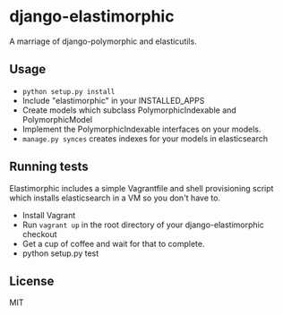 django-elastimorphic
====================
A marriage of django-polymorphic and elasticutils.

Usage
-----
* `python setup.py install`
* Include "elastimorphic" in your INSTALLED_APPS
* Create models which subclass PolymorphicIndexable and PolymorphicModel
* Implement the PolymorphicIndexable interfaces on your models.
* `manage.py synces` creates indexes for your models in elasticsearch

Running tests
-------------
Elastimorphic includes a simple Vagrantfile and shell provisioning script
which installs elasticsearch in a VM so you don't have to. 

* Install Vagrant
* Run `vagrant up` in the root directory of your django-elastimorphic checkout
* Get a cup of coffee and wait for that to complete.
* python setup.py test

License
-------
MIT
